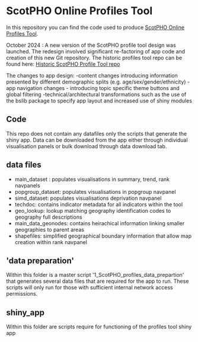 # ScotPHO Online Profiles Tool

In this repository you can find the code used to produce [ScotPHO Online Profiles Tool](https://scotland.shinyapps.io/ScotPHO_profiles_tool/).

October 2024 : A new version of the ScotPHO profile tool design was launched. The redesign involved significant re-factoring of app code and creation of this new Git repository.
The historic profiles tool repo can be found here: [Historic ScotPHO Profile Tool repo](https://github.com/Public-Health-Scotland/scotpho-profiles-tool)

The changes to app design: 
-content changes introducing information presented by different demographic splits (e.g. age/sex/gender/ethnicity)
-app navigation changes - introducing topic specific theme buttons and global filtering
-technical/architectural transformations such as the use of the bslib package to specify app layout and increased use of shiny modules

## Code

This repo does not contain any datafiles only the scripts that generate the shiny app. Data can be downloaded from the app either through individual visualisation panels or bulk download through data download tab.

## data files 
- main_dataset : populates visualisations in summary, trend, rank navpanels
- popgroup_dataset: populates visualisations in popgroup navpanel
- simd_dataset:  populates visualisations deprivation navpanel
- techdoc: contains indicator metadata for all indicators within the tool
- geo_lookup: lookup matching geography identification codes to geography full descriptions
- main_data_geonodes: contains heirachical information linking smaller geographies to parent areas
- shapefiles: simplified geographical boundary information that allow map creation within rank navpanel

## 'data preparation'
Within this folder is a master script '1_ScotPHO_profiles_data_prepartion' that generates several data files that are required for the app to run. These scripts will only run for those with sufficient internal network access permissions.

## shiny_app
Within this folder are scripts require for functioning of the profiles tool shiny app
